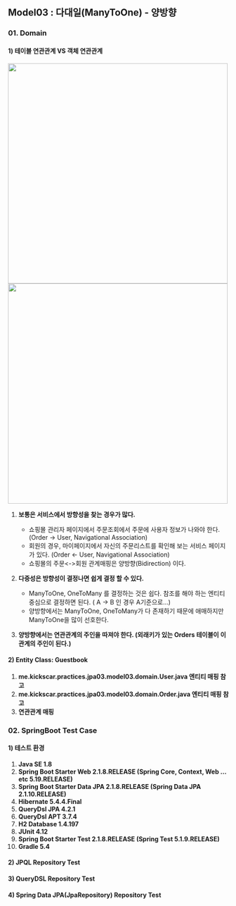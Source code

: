 ## Model03 : 다대일(ManyToOne) - 양방향


### 01. Domain

#### 1) 테이블 연관관계 VS 객체 연관관계

   <img src="http://assets.kickscar.me:8080/markdown/jpa-practices/33001.png" width="500px" />
   <br>
   <img src="http://assets.kickscar.me:8080/markdown/jpa-practices/33002.png" width="500px" />
   <br>
   
   1. __보통은 서비스에서 방향성을 찾는 경우가 많다.__
      + 쇼핑몰 관리자 페이지에서 주문조회에서 주문에 사용자 정보가 나와야 한다. (Order -> User, Navigational Association)  
      + 회원의 경우, 마이페이지에서 자신의 주문리스트를 확인해 보는 서비스 페이지가 있다. (Order <- User, Navigational Association) 
      + 쇼핑몰의 주문<->회원 관계매핑은 양방향(Bidirection) 이다.  
   
   3. __다중성은 방향성이 결정나면 쉽게 결정 할 수 있다.__
      + ManyToOne, OneToMany 를 결정하는 것은 쉽다. 참조를 해야 하는 엔티티 중심으로 결정하면 된다. ( A -> B 인 경우 A기준으로...)  
      + 양방향에서는 ManyToOne, OneToMany가 다 존재하기 때문에 애매하지만 ManyToOne을 많이 선호한다. 
   
   4. __양방향에서는 연관관계의 주인을 따져야 한다. (외래키가 있는 Orders 테이블이 이 관계의 주인이 된다.)__


#### 2) Entity Class: Guestbook
  1. __me.kickscar.practices.jpa03.model03.domain.User.java 엔티티 매핑 참고__
  2. __me.kickscar.practices.jpa03.model03.domain.Order.java 엔티티 매핑 참고__
  3. __연관관계 매핑__


### 02. SpringBoot Test Case

#### 1) 테스트 환경
  1. __Java SE 1.8__  
  2. __Spring Boot Starter Web 2.1.8.RELEASE (Spring Core, Context, Web ... etc 5.19.RELEASE)__   
  3. __Spring Boot Starter Data JPA 2.1.8.RELEASE (Spring Data JPA 2.1.10.RELEASE)__
  4. __Hibernate 5.4.4.Final__ 
  5. __QueryDsl JPA 4.2.1__
  6. __QueryDsl APT 3.7.4__ 
  7. __H2 Database 1.4.197__  
  8. __JUnit 4.12__
  9. __Spring Boot Starter Test 2.1.8.RELEASE (Spring Test 5.1.9.RELEASE)__   
 10. __Gradle 5.4__    

#### 2) JPQL Repository Test

#### 3) QueryDSL Repository Test

#### 4) Spring Data JPA(JpaRepository) Repository Test


